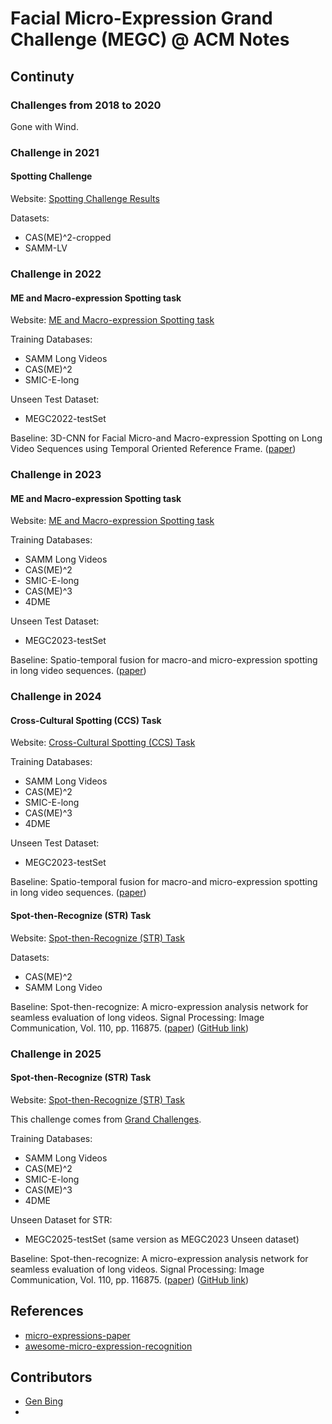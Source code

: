 # Facial Micro-Expression Grand Challenge (MEGC) @ ACM Notes

## Continuty

### Challenges from 2018 to 2020

Gone with Wind.

### Challenge in 2021

#### Spotting Challenge

Website: [Spotting Challenge Results](https://megc2021.github.io/resultevaluation.html)

Datasets:
- CAS(ME)^2-cropped
- SAMM-LV

### Challenge in 2022

#### ME and Macro-expression Spotting task

Website: [ME and Macro-expression Spotting task](https://megc2022.github.io/challenge.html#spotting)

Training Databases:
- SAMM Long Videos
- CAS(ME)^2
- SMIC-E-long

Unseen Test Dataset:
- MEGC2022-testSet

Baseline: 3D-CNN for Facial Micro-and Macro-expression Spotting on Long Video Sequences using Temporal Oriented Reference Frame. ([paper](https://arxiv.org/abs/2105.06340))

### Challenge in 2023

#### ME and Macro-expression Spotting task

Website: [ME and Macro-expression Spotting task](https://megc2023.github.io/challenge.html)

Training Databases:
- SAMM Long Videos
- CAS(ME)^2
- SMIC-E-long
- CAS(ME)^3
- 4DME

Unseen Test Dataset:
- MEGC2023-testSet

Baseline: Spatio-temporal fusion for macro-and micro-expression spotting in long video sequences. ([paper](https://ieeexplore.ieee.org/document/9320153))

### Challenge in 2024

#### Cross-Cultural Spotting (CCS) Task

Website: [Cross-Cultural Spotting (CCS) Task](https://megc2024.github.io/challenge.html#CCS)

Training Databases:
- SAMM Long Videos
- CAS(ME)^2
- SMIC-E-long
- CAS(ME)^3
- 4DME

Unseen Test Dataset:
- MEGC2023-testSet

Baseline: Spatio-temporal fusion for macro-and micro-expression spotting in long video sequences. ([paper](https://ieeexplore.ieee.org/document/9320153))

#### Spot-then-Recognize (STR) Task

Website: [Spot-then-Recognize (STR) Task](https://megc2024.github.io/challenge.html#CCS)

Datasets:
- CAS(ME)^2
- SAMM Long Video

Baseline: Spot-then-recognize: A micro-expression analysis network for seamless evaluation of long videos. Signal Processing: Image Communication, Vol. 110, pp. 116875. ([paper](https://www.sciencedirect.com/science/article/abs/pii/S0923596522001540)) ([GitHub link](https://github.com/genbing99/MEAN_Spot-then-recognize))

### Challenge in 2025

#### Spot-then-Recognize (STR) Task

Website: [Spot-then-Recognize (STR) Task](https://megc2024.github.io/challenge.html#CCS)

This challenge comes from [Grand Challenges](https://acmmm2025.org/grand-challenge/).

Training Databases:
- SAMM Long Videos
- CAS(ME)^2
- SMIC-E-long
- CAS(ME)^3
- 4DME

Unseen Dataset for STR:
- MEGC2025-testSet (same version as MEGC2023 Unseen dataset)

Baseline: Spot-then-recognize: A micro-expression analysis network for seamless evaluation of long videos. Signal Processing: Image Communication, Vol. 110, pp. 116875. ([paper](https://www.sciencedirect.com/science/article/abs/pii/S0923596522001540)) ([GitHub link](https://github.com/genbing99/MEAN_Spot-then-recognize))

## References

- [micro-expressions-paper](https://github.com/luoclab/micro-expressions-paper)
- [awesome-micro-expression-recognition](https://github.com/Vision-Intelligence-and-Robots-Group/awesome-micro-expression-recognition)

## Contributors

- [Gen Bing](https://github.com/genbing99)
- 
